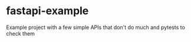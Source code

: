 # fastapi-example
Example project with a few simple APIs that don't do much and pytests to check them
